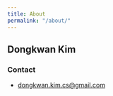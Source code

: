 ```yaml
---
title: About
permalink: "/about/"
---
```


## Dongkwan Kim
### Contact
- [dongkwan.kim.cs@gmail.com](mailto:dongkwan.kim.cs@gmail.com)
